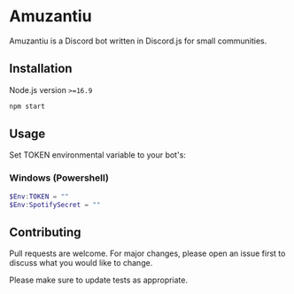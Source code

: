 # Amuzantiu

Amuzantiu is a Discord bot written in Discord.js for small communities.

## Installation

Node.js version `>=16.9`

```bash
npm start
```

## Usage

Set TOKEN environmental variable to your bot's:

### Windows (Powershell)

```powershell
$Env:TOKEN = ""
$Env:SpotifySecret = ""
```

## Contributing

Pull requests are welcome. For major changes, please open an issue first to discuss what you would like to change.

Please make sure to update tests as appropriate.
